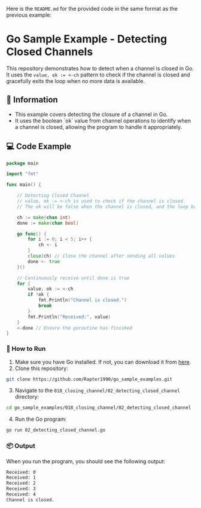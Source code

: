 Here is the `README.md` for the provided code in the same format as the previous example:

# Go Sample Example - Detecting Closed Channels

This repository demonstrates how to detect when a channel is closed in Go. It uses the `value, ok := <-ch` pattern to check if the channel is closed and gracefully exits the loop when no more data is available.

## 📖 Information

<ul style="list-style-type:disc">
  <li>This example covers detecting the closure of a channel in Go.</li>
  <li>It uses the boolean `ok` value from channel operations to identify when a channel is closed, allowing the program to handle it appropriately.</li>
</ul>

## 💻 Code Example

```go
package main

import "fmt"

func main() {

	// Detecting Closed Channel
	// value, ok := <-ch is used to check if the channel is closed.
	// The ok will be false when the channel is closed, and the loop breaks.

	ch := make(chan int)
	done := make(chan bool)

	go func() {
		for i := 0; i < 5; i++ {
			ch <- i
		}
		close(ch) // Close the channel after sending all values
		done <- true
	}()

	// Continuously receive until done is true
	for {
		value, ok := <-ch
		if !ok {
			fmt.Println("Channel is closed.")
			break
		}
		fmt.Println("Received:", value)
	}
	<-done // Ensure the goroutine has finished
}
```

### 🏃 How to Run

1. Make sure you have Go installed. If not, you can download it from [here](https://golang.org/dl/).
2. Clone this repository:

```bash
git clone https://github.com/Rapter1990/go_sample_examples.git
```

3. Navigate to the `018_closing_channel/02_detecting_closed_channel` directory:

```bash
cd go_sample_examples/018_closing_channel/02_detecting_closed_channel
```

4. Run the Go program:

```bash
go run 02_detecting_closed_channel.go
```

### 📦 Output

When you run the program, you should see the following output:

```bash
Received: 0
Received: 1       
Received: 2       
Received: 3       
Received: 4       
Channel is closed.
```